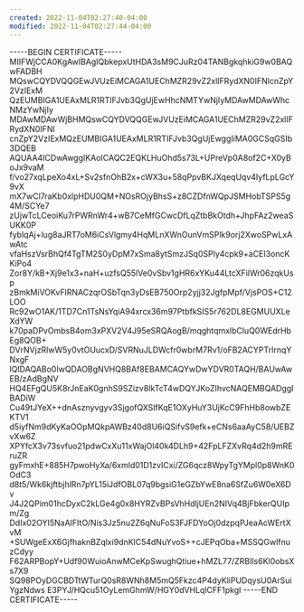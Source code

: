 ```yaml
---
created: 2022-11-04T02:27:40-04:00
modified: 2022-11-04T02:27:44-04:00
---
```


-----BEGIN CERTIFICATE-----
MIIFWjCCA0KgAwIBAgIQbkepxUtHDA3sM9CJuRz04TANBgkqhkiG9w0BAQwFADBH
MQswCQYDVQQGEwJVUzEiMCAGA1UEChMZR29vZ2xlIFRydXN0IFNlcnZpY2VzIExM
QzEUMBIGA1UEAxMLR1RTIFJvb3QgUjEwHhcNMTYwNjIyMDAwMDAwWhcNMzYwNjIy
MDAwMDAwWjBHMQswCQYDVQQGEwJVUzEiMCAGA1UEChMZR29vZ2xlIFRydXN0IFNl
cnZpY2VzIExMQzEUMBIGA1UEAxMLR1RTIFJvb3QgUjEwggIiMA0GCSqGSIb3DQEB
AQUAA4ICDwAwggIKAoICAQC2EQKLHuOhd5s73L+UPreVp0A8of2C+X0yBoJx9vaM
f/vo27xqLpeXo4xL+Sv2sfnOhB2x+cWX3u+58qPpvBKJXqeqUqv4IyfLpLGcY9vX
mX7wCl7raKb0xlpHDU0QM+NOsROjyBhsS+z8CZDfnWQpJSMHobTSPS5g4M/SCYe7
zUjwTcLCeoiKu7rPWRnWr4+wB7CeMfGCwcDfLqZtbBkOtdh+JhpFAz2weaSUKK0P
fyblqAj+lug8aJRT7oM6iCsVlgmy4HqMLnXWnOunVmSPlk9orj2XwoSPwLxAwAtc
vfaHszVsrBhQf4TgTM2S0yDpM7xSma8ytSmzJSq0SPly4cpk9+aCEI3oncKKiPo4
Zor8Y/kB+Xj9e1x3+naH+uzfsQ55lVe0vSbv1gHR6xYKu44LtcXFilWr06zqkUsp
zBmkMiVOKvFlRNACzqrOSbTqn3yDsEB750Orp2yjj32JgfpMpf/VjsPOS+C12LOO
Rc92wO1AK/1TD7Cn1TsNsYqiA94xrcx36m97PtbfkSIS5r762DL8EGMUUXLeXdYW
k70paDPvOmbsB4om3xPXV2V4J95eSRQAogB/mqghtqmxlbCluQ0WEdrHbEg8QOB+
DVrNVjzRlwW5y0vtOUucxD/SVRNuJLDWcfr0wbrM7Rv1/oFB2ACYPTrIrnqYNxgF
lQIDAQABo0IwQDAOBgNVHQ8BAf8EBAMCAQYwDwYDVR0TAQH/BAUwAwEB/zAdBgNV
HQ4EFgQU5K8rJnEaK0gnhS9SZizv8IkTcT4wDQYJKoZIhvcNAQEMBQADggIBADiW
Cu49tJYeX++dnAsznyvgyv3SjgofQXSlfKqE1OXyHuY3UjKcC9FhHb8owbZEKTV1
d5iyfNm9dKyKaOOpMQkpAWBz40d8U6iQSifvS9efk+eCNs6aaAyC58/UEBZvXw6Z
XPYfcX3v73svfuo21pdwCxXu11xWajOl40k4DLh9+42FpLFZXvRq4d2h9mREruZR
gyFmxhE+885H7pwoHyXa/6xmld01D1zvICxi/ZG6qcz8WpyTgYMpl0p8WnK0OdC3
d8t5/Wk6kjftbjhlRn7pYL15iJdfOBL07q9bgsiG1eGZbYwE8na6SfZu6W0eX6Dv
J4J2QPim01hcDyxC2kLGe4g0x8HYRZvBPsVhHdljUEn2NIVq4BjFbkerQUIpm/Zg
DdIx02OYI5NaAIFItO/Nis3Jz5nu2Z6qNuFoS3FJFDYoOj0dzpqPJeaAcWErtXvM
+SUWgeExX6GjfhaknBZqlxi9dnKlC54dNuYvoS++cJEPqOba+MSSQGwlfnuzCdyy
F62ARPBopY+Udf90WuioAnwMCeKpSwughQtiue+hMZL77/ZRBIls6Kl0obsXs7X9
SQ98POyDGCBDTtWTurQ0sR8WNh8M5mQ5Fkzc4P4dyKliPUDqysU0ArSuiYgzNdws
E3PYJ/HQcu51OyLemGhmW/HGY0dVHLqlCFF1pkgl
-----END CERTIFICATE-----
